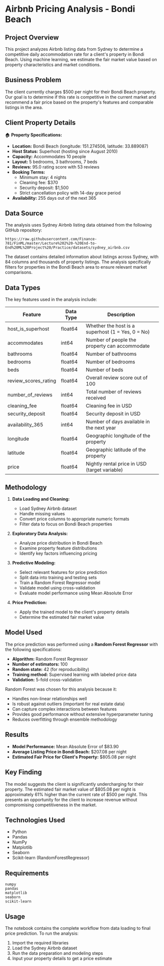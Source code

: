 # Airbnb Pricing Analysis - Bondi Beach

## Project Overview
This project analyzes Airbnb listing data from Sydney to determine a competitive daily accommodation rate for a client's property in Bondi Beach. Using machine learning, we estimate the fair market value based on property characteristics and market conditions.

## Business Problem
The client currently charges $500 per night for their Bondi Beach property. Our goal is to determine if this rate is competitive in the current market and recommend a fair price based on the property's features and comparable listings in the area.

## Client Property Details
🏠 **Property Specifications:**
- **Location:** Bondi Beach (longitude: 151.274506, latitude: 33.889087)
- **Host Status:** Superhost (hosting since August 2010)
- **Capacity:** Accommodates 10 people
- **Layout:** 5 bedrooms, 3 bathrooms, 7 beds
- **Reviews:** 95.0 rating score with 53 reviews
- **Booking Terms:** 
  - Minimum stay: 4 nights
  - Cleaning fee: $370
  - Security deposit: $1,500
  - Strict cancellation policy with 14-day grace period
- **Availability:** 255 days out of the next 365

## Data Source
The analysis uses Sydney Airbnb listing data obtained from the following GitHub repository:
```
https://raw.githubusercontent.com/Finance-781/FinML/master/Lecture%202%20-%20End-to-End%20ML%20Project%20/Practice/datasets/sydney_airbnb.csv
```

The dataset contains detailed information about listings across Sydney, with 84 columns and thousands of property listings. The analysis specifically filters for properties in the Bondi Beach area to ensure relevant market comparisons.

## Data Types
The key features used in the analysis include:

| Feature | Data Type | Description |
|---------|-----------|-------------|
| host_is_superhost | float64 | Whether the host is a superhost (1 = Yes, 0 = No) |
| accommodates | int64 | Number of people the property can accommodate |
| bathrooms | float64 | Number of bathrooms |
| bedrooms | float64 | Number of bedrooms |
| beds | float64 | Number of beds |
| review_scores_rating | float64 | Overall review score out of 100 |
| number_of_reviews | int64 | Total number of reviews received |
| cleaning_fee | float64 | Cleaning fee in USD |
| security_deposit | float64 | Security deposit in USD |
| availability_365 | int64 | Number of days available in the next year |
| longitude | float64 | Geographic longitude of the property |
| latitude | float64 | Geographic latitude of the property |
| price | float64 | Nightly rental price in USD (target variable) |

## Methodology
1. **Data Loading and Cleaning:**
   - Load Sydney Airbnb dataset
   - Handle missing values
   - Convert price columns to appropriate numeric formats
   - Filter data to focus on Bondi Beach properties

2. **Exploratory Data Analysis:**
   - Analyze price distribution in Bondi Beach
   - Examine property feature distributions
   - Identify key factors influencing pricing

3. **Predictive Modeling:**
   - Select relevant features for price prediction
   - Split data into training and testing sets
   - Train a Random Forest Regressor model
   - Validate model using cross-validation
   - Evaluate model performance using Mean Absolute Error

4. **Price Prediction:**
   - Apply the trained model to the client's property details
   - Determine the estimated fair market value

## Model Used
The price prediction was performed using a **Random Forest Regressor** with the following specifications:
- **Algorithm:** Random Forest Regressor
- **Number of estimators:** 100
- **Random state:** 42 (for reproducibility)
- **Training method:** Supervised learning with labeled price data
- **Validation:** 5-fold cross-validation

Random Forest was chosen for this analysis because it:
- Handles non-linear relationships well
- Is robust against outliers (important for real estate data)
- Can capture complex interactions between features
- Provides good performance without extensive hyperparameter tuning
- Reduces overfitting through ensemble methodology

## Results
- **Model Performance:** Mean Absolute Error of $83.90
- **Average Listing Price in Bondi Beach:** $207.08 per night
- **Estimated Fair Price for Client's Property:** $805.08 per night

## Key Finding
The model suggests the client is significantly undercharging for their property. The estimated fair market value of $805.08 per night is approximately 61% higher than the current rate of $500 per night. This presents an opportunity for the client to increase revenue without compromising competitiveness in the market.

## Technologies Used
- Python
- Pandas
- NumPy
- Matplotlib
- Seaborn
- Scikit-learn (RandomForestRegressor)

## Requirements
```
numpy
pandas
matplotlib
seaborn
scikit-learn
```

## Usage
The notebook contains the complete workflow from data loading to final price prediction. To run the analysis:
1. Import the required libraries
2. Load the Sydney Airbnb dataset
3. Run the data preparation and modeling steps
4. Input your property details to get a price estimate
